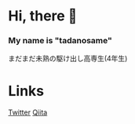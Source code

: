 # Hi, there 👋
### My name is "tadanosame"

まだまだ未熟の駆け出し高専生(4年生)
# Links
[Twitter](https://x.com/muryounosame) 
[Qiita](https://qiita.com/tadanosame) 
